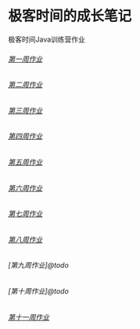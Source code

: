 # 极客时间的成长笔记
极客时间Java训练营作业

###### [第一周作业](https://github.com/zerolbsony/geektime/blob/main/week1/作业.md)

###### [第二周作业](https://github.com/zerolbsony/geektime/blob/main/week2/作业.md)

###### [第三周作业](https://github.com/zerolbsony/geektime/blob/main/week3/作业.md)

###### [第四周作业](https://github.com/zerolbsony/geektime/blob/main/week4/作业.md)

###### [第五周作业](https://github.com/zerolbsony/geektime/blob/main/week5/作业.md)

###### [第六周作业](https://github.com/zerolbsony/geektime/blob/main/week6/作业.md)

###### [第七周作业](https://github.com/zerolbsony/geektime/blob/main/week7/作业.md)

###### [第八周作业](https://github.com/zerolbsony/geektime/blob/main/week8/作业.md)

###### [第九周作业]@todo

###### [第十周作业]@todo

###### [第十一周作业](https://github.com/zerolbsony/geektime/blob/main/week11/作业.md)